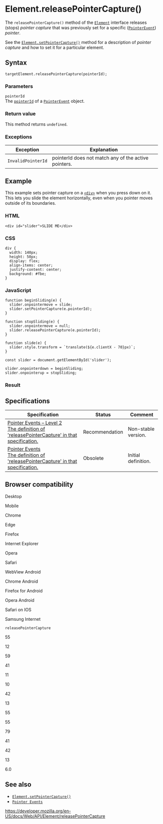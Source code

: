 Element.releasePointerCapture()
===============================

The `releasePointerCapture()` method of the [`Element`](../element) interface releases (stops) *pointer capture* that was previously set for a specific ([`PointerEvent`](../pointerevent)) *pointer*.

See the [`Element.setPointerCapture()`](setpointercapture) method for a description of *pointer capture* and how to set it for a particular element.

Syntax
------

    targetElement.releasePointerCapture(pointerId);

### Parameters

`pointerId`  
The [`pointerId`](../pointerevent/pointerid) of a [`PointerEvent`](../pointerevent) object.

### Return value

This method returns `undefined`.

### Exceptions

<table><thead><tr class="header"><th>Exception</th><th>Explanation</th></tr></thead><tbody><tr class="odd"><td><code>InvalidPointerId</code></td><td>pointerId does not match any of the active pointers.</td></tr></tbody></table>

Example
-------

This example sets pointer capture on a [`<div>`](https://developer.mozilla.org/en-US/docs/Web/HTML/Element/div) when you press down on it. This lets you slide the element horizontally, even when you pointer moves outside of its boundaries.

### HTML

    <div id="slider">SLIDE ME</div>

### CSS

    div {
      width: 140px;
      height: 50px;
      display: flex;
      align-items: center;
      justify-content: center;
      background: #fbe;
    }

### JavaScript

    function beginSliding(e) {
      slider.onpointermove = slide;
      slider.setPointerCapture(e.pointerId);
    }

    function stopSliding(e) {
      slider.onpointermove = null;
      slider.releasePointerCapture(e.pointerId);
    }

    function slide(e) {
      slider.style.transform = `translate(${e.clientX - 70}px)`;
    }

    const slider = document.getElementById('slider');

    slider.onpointerdown = beginSliding;
    slider.onpointerup = stopSliding;

### Result

Specifications
--------------

<table><thead><tr class="header"><th>Specification</th><th>Status</th><th>Comment</th></tr></thead><tbody><tr class="odd"><td><a href="https://www.w3.org/TR/pointerevents2/#dom-element-releasepointercapture">Pointer Events – Level 2<br />
<span class="small">The definition of 'releasePointerCapture' in that specification.</span></a></td><td><span class="spec-rec">Recommendation</span></td><td>Non-stable version.</td></tr><tr class="even"><td><a href="https://www.w3.org/TR/pointerevents1/#widl-Element-releasePointerCapture-void-long-pointerId">Pointer Events<br />
<span class="small">The definition of 'releasePointerCapture' in that specification.</span></a></td><td><span class="spec-obsolete">Obsolete</span></td><td>Initial definition.</td></tr></tbody></table>

Browser compatibility
---------------------

Desktop

Mobile

Chrome

Edge

Firefox

Internet Explorer

Opera

Safari

WebView Android

Chrome Android

Firefox for Android

Opera Android

Safari on IOS

Samsung Internet

`releasePointerCapture`

55

12

59

41

11

10

42

13

55

55

79

41

42

13

6.0

See also
--------

-   [`Element.setPointerCapture()`](setpointercapture)
-   [`Pointer Events`](../pointer_events)

<a href="https://developer.mozilla.org/en-US/docs/Web/API/Element/releasePointerCapture" class="_attribution-link">https://developer.mozilla.org/en-US/docs/Web/API/Element/releasePointerCapture</a>
